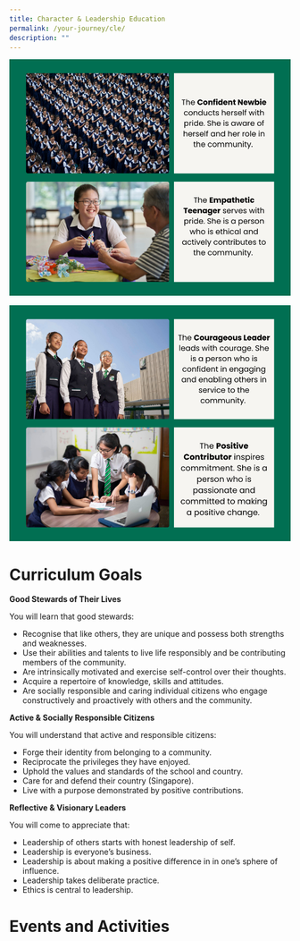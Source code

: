 ```yaml
---
title: Character & Leadership Education
permalink: /your-journey/cle/
description: ""
---
```

![](/images/character%20&%20leadership%20educationv1.png)

![](/images/character%20&%20leadership%20educationv2.png)

# Curriculum Goals

**Good Stewards of Their Lives**

You will learn that good stewards:

*   Recognise that like others, they are unique and possess both strengths and weaknesses.
*   Use their abilities and talents to live life responsibly and be contributing members of the community.
*   Are intrinsically motivated and exercise self-control over their thoughts.
*   Acquire a repertoire of knowledge, skills and attitudes.
*   Are socially responsible and caring individual citizens who engage constructively and proactively with others and the community.

**Active & Socially Responsible Citizens**

You will understand that active and responsible citizens:

*   Forge their identity from belonging to a community.
*   Reciprocate the privileges they have enjoyed.
*   Uphold the values and standards of the school and country.
*   Care for and defend their country (Singapore).
*   Live with a purpose demonstrated by positive contributions.

**Reflective & Visionary Leaders**

You will come to appreciate that:

*   Leadership of others starts with honest leadership of self.
*   Leadership is everyone’s business.
*   Leadership is about making a positive difference in in one’s sphere of influence.
*   Leadership takes deliberate practice.
*   Ethics is central to leadership.

# Events and Activities
